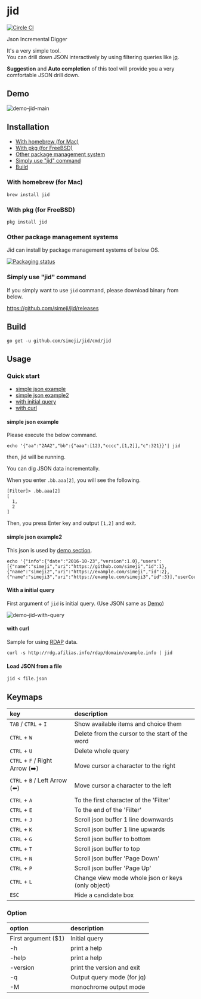 # jid

[![Circle CI](https://circleci.com/gh/simeji/jid/tree/master.svg?style=shield)](https://circleci.com/gh/simeji/jid/tree/master)

Json Incremental Digger

It's a very simple tool.  
You can drill down JSON interactively by using filtering queries like [jq](https://stedolan.github.io/jq/).

**Suggestion** and **Auto completion** of this tool will provide you a very comfortable JSON drill down.

## Demo

![demo-jid-main](https://github.com/simeji/jid/wiki/images/demo-jid-main-640-colorize.gif)

## Installation

* [With homebrew (for Mac)](#with-homebrew-for-mac)  
* [With pkg (for FreeBSD)](#with-pkg-for-freebsd)
* [Other package management system](#other-package-management-systems)
* [Simply use "jid" command](#simply-use-jid-command)  
* [Build](#build)  

### With homebrew (for Mac)

```
brew install jid
```

### With pkg (for FreeBSD)

```
pkg install jid
```

### Other package management systems

Jid can install by package management systems of below OS.

[![Packaging status](https://repology.org/badge/vertical-allrepos/jid.svg)](https://repology.org/metapackage/jid/versions)


### Simply use "jid" command

If you simply want to use `jid` command, please download binary from below.

https://github.com/simeji/jid/releases

## Build

```
go get -u github.com/simeji/jid/cmd/jid
```

## Usage

### Quick start

* [simple json example](#simple-json-example)  
* [simple json example2](#simple-json-example2)  
* [with initial query](#with-initial-query)  
* [with curl](#with-curl)  

#### simple json example

Please execute the below command.

```
echo '{"aa":"2AA2","bb":{"aaa":[123,"cccc",[1,2]],"c":321}}'| jid
```

then, jid will be running.

You can dig JSON data incrementally.

When you enter `.bb.aaa[2]`, you will see the following.

```
[Filter]> .bb.aaa[2]
[
  1,
  2
]
```

Then, you press Enter key and output `[1,2]` and exit.

#### simple json example2

This json is used by [demo section](https://github.com/simeji/jid#demo).
```
echo '{"info":{"date":"2016-10-23","version":1.0},"users":[{"name":"simeji","uri":"https://github.com/simeji","id":1},{"name":"simeji2","uri":"https://example.com/simeji","id":2},{"name":"simeji3","uri":"https://example.com/simeji3","id":3}],"userCount":3}}'|jid
```

#### With a initial query

First argument of `jid` is initial query.
(Use JSON same as [Demo](#demo))

![demo-jid-with-query](https://github.com/simeji/jid/wiki/images/demo-jid-with-query-640.gif)

#### with curl

Sample for using [RDAP](https://datatracker.ietf.org/wg/weirds/documents/) data.

```
curl -s http://rdg.afilias.info/rdap/domain/example.info | jid
```

#### Load JSON from a file

```
jid < file.json
```

## Keymaps

|key|description|
|:-----------|:----------|
|`TAB` / `CTRL` + `I` |Show available items and choice them|
|`CTRL` + `W` |Delete from the cursor to the start of the word|
|`CTRL` + `U` |Delete whole query|
|`CTRL` + `F` / Right Arrow (:arrow_right:)|Move cursor a character to the right|
|`CTRL` + `B` / Left Arrow (:arrow_left:)|Move cursor a character to the left|
|`CTRL` + `A`|To the first character of the 'Filter'|
|`CTRL` + `E`|To the end of the 'Filter'|
|`CTRL` + `J`|Scroll json buffer 1 line downwards|
|`CTRL` + `K`|Scroll json buffer 1 line upwards|
|`CTRL` + `G`|Scroll json buffer to bottom|
|`CTRL` + `T`|Scroll json buffer to top|
|`CTRL` + `N`|Scroll json buffer 'Page Down'|
|`CTRL` + `P`|Scroll json buffer 'Page Up'|
|`CTRL` + `L`|Change view mode whole json or keys (only object)|
|`ESC`|Hide a candidate box|

### Option

|option|description|
|:-----------|:----------|
|First argument ($1) | Initial query|
|-h | print a help|
|-help | print a help|
|-version | print the version and exit|
|-q | Output query mode (for jq)|
|-M | monochrome output mode|
